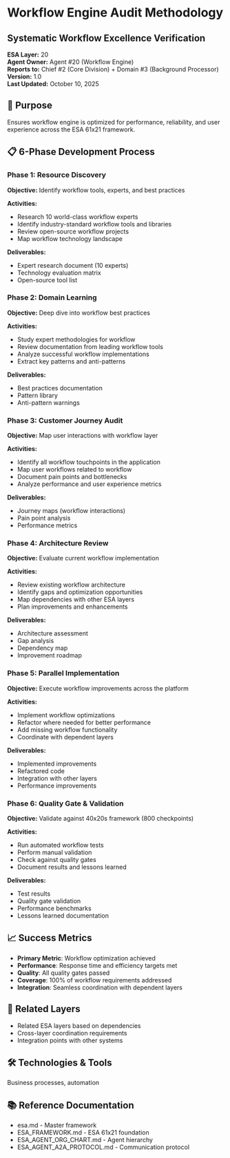 # Workflow Engine Audit Methodology
## Systematic Workflow Excellence Verification

**ESA Layer:** 20  
**Agent Owner:** Agent #20 (Workflow Engine)  
**Reports to:** Chief #2 (Core Division) + Domain #3 (Background Processor)  
**Version:** 1.0  
**Last Updated:** October 10, 2025

## 🎯 Purpose
Ensures workflow engine is optimized for performance, reliability, and user experience across the ESA 61x21 framework.

## 📋 6-Phase Development Process

### Phase 1: Resource Discovery
**Objective:** Identify workflow tools, experts, and best practices

**Activities:**
- Research 10 world-class workflow experts
- Identify industry-standard workflow tools and libraries
- Review open-source workflow projects
- Map workflow technology landscape

**Deliverables:**
- Expert research document (10 experts)
- Technology evaluation matrix
- Open-source tool list

### Phase 2: Domain Learning
**Objective:** Deep dive into workflow best practices

**Activities:**
- Study expert methodologies for workflow
- Review documentation from leading workflow tools
- Analyze successful workflow implementations
- Extract key patterns and anti-patterns

**Deliverables:**
- Best practices documentation
- Pattern library
- Anti-pattern warnings

### Phase 3: Customer Journey Audit
**Objective:** Map user interactions with workflow layer

**Activities:**
- Identify all workflow touchpoints in the application
- Map user workflows related to workflow
- Document pain points and bottlenecks
- Analyze performance and user experience metrics

**Deliverables:**
- Journey maps (workflow interactions)
- Pain point analysis
- Performance metrics

### Phase 4: Architecture Review
**Objective:** Evaluate current workflow implementation

**Activities:**
- Review existing workflow architecture
- Identify gaps and optimization opportunities
- Map dependencies with other ESA layers
- Plan improvements and enhancements

**Deliverables:**
- Architecture assessment
- Gap analysis
- Dependency map
- Improvement roadmap

### Phase 5: Parallel Implementation
**Objective:** Execute workflow improvements across the platform

**Activities:**
- Implement workflow optimizations
- Refactor where needed for better performance
- Add missing workflow functionality
- Coordinate with dependent layers

**Deliverables:**
- Implemented improvements
- Refactored code
- Integration with other layers
- Performance improvements

### Phase 6: Quality Gate & Validation
**Objective:** Validate against 40x20s framework (800 checkpoints)

**Activities:**
- Run automated workflow tests
- Perform manual validation
- Check against quality gates
- Document results and lessons learned

**Deliverables:**
- Test results
- Quality gate validation
- Performance benchmarks
- Lessons learned documentation

## 📈 Success Metrics
- **Primary Metric**: Workflow optimization achieved
- **Performance**: Response time and efficiency targets met
- **Quality**: All quality gates passed
- **Coverage**: 100% of workflow requirements addressed
- **Integration**: Seamless coordination with dependent layers

## 🔗 Related Layers
- Related ESA layers based on dependencies
- Cross-layer coordination requirements
- Integration points with other systems

## 🛠️ Technologies & Tools
Business processes, automation

## 📚 Reference Documentation
- esa.md - Master framework
- ESA_FRAMEWORK.md - ESA 61x21 foundation
- ESA_AGENT_ORG_CHART.md - Agent hierarchy
- ESA_AGENT_A2A_PROTOCOL.md - Communication protocol
